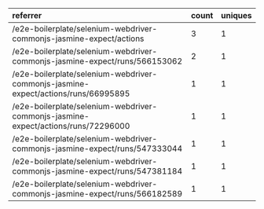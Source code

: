 | referrer                                                                          | count | uniques |
| :-------------------------------------------------------------------------------- | :---- | :------ |
| /e2e-boilerplate/selenium-webdriver-commonjs-jasmine-expect/actions               | 3     | 1       |
| /e2e-boilerplate/selenium-webdriver-commonjs-jasmine-expect/runs/566153062        | 2     | 1       |
| /e2e-boilerplate/selenium-webdriver-commonjs-jasmine-expect/actions/runs/66995895 | 1     | 1       |
| /e2e-boilerplate/selenium-webdriver-commonjs-jasmine-expect/actions/runs/72296000 | 1     | 1       |
| /e2e-boilerplate/selenium-webdriver-commonjs-jasmine-expect/runs/547333044        | 1     | 1       |
| /e2e-boilerplate/selenium-webdriver-commonjs-jasmine-expect/runs/547381184        | 1     | 1       |
| /e2e-boilerplate/selenium-webdriver-commonjs-jasmine-expect/runs/566182589        | 1     | 1       |